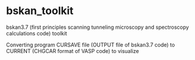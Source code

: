 # bskan_toolkit
bskan3.7 (first principles scanning tunneling microscopy and spectroscopy calculations code) toolkit

Converting program CURSAVE file (OUTPUT file of bskan3.7 code) to CURRENT (CHGCAR format of VASP code) to visualize
